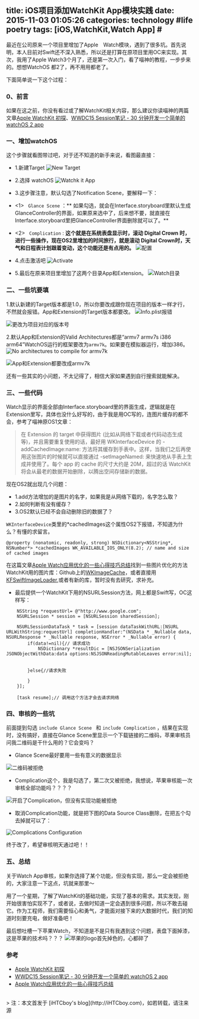 title: iOS项目添加WatchKit App模块实践
date: 2015-11-03 01:05:26
categories: technology #life poetry
tags: [iOS,WatchKit,Watch App]  # <!--more-->
---

最近在公司原来一个项目里增加了Apple　Watch模块，遇到了很多坑。首先说明，本人目前对Swift还不深入熟悉，所以还是打算在原项目里用OC来实现。其次，我用了Apple Watch3个月了，还是第一次入门，看了喵神的教程，一步步来的。想想WatchOS 都2了，再不用用都老了。

下面简单说一下这个过程：
### 0、前言
如果在这之前，你没有看过或了解WatchKit相关内容，那么建议你读喵神的两篇文章[Apple WatchKit 初探](http://onevcat.com/2014/11/watch-kit/)、[WWDC15 Session笔记 - 30 分钟开发一个简单的 watchOS 2 app](http://www.onevcat.com/2015/08/watchos2/)

<!--more-->

### 一、增加watchOS
这个步骤就看图带过吧，对于还不知道的新手来说，看图最直接：
- 1.新建Target
![New Target](http://7xliwf.com1.z0.glb.clouddn.com/ihtc.cc.step1.png)

- 2.选择 watchOS
![Watchk it App](http://7xliwf.com1.z0.glb.clouddn.com/ihtc.cc.step2.png)

- 3.这步骤注意，默认勾选了Notification Scene，要解释一下：
-  <1> `` Glance Scene`` ：** 如果勾选，就会在Interface.storyboard里默认生成GlanceController的界面，如果原来选中了，后来想不要，就直接在Interface.storyboard里把GlanceController界面删除就可以了。**
- <2> `` Complication`` : **这个就是在系统表盘显示时，滚动 Digital Crown 时，进行一些操作，现在OS2里增加的时间旅行，就是滚动 Digital Crown时，天气和日程表计划跟着变动，这个功能还是有点用的。**
![配置](http://7xliwf.com1.z0.glb.clouddn.com/ihtc.cc.step3.png)

- 4.点击激活吧
![Activate](http://7xliwf.com1.z0.glb.clouddn.com/ihtc.cc.step4.png)

- 5.最后在原来项目里增加了这两个目录App和Extension。
![Watch目录](http://7xliwf.com1.z0.glb.clouddn.com/ihtc.cc.step5.png)


### 二、一些坑要填
1.默认新建的Target版本都是1.0，所以你要改成跟你现在项目的版本一样才行，不然就会报错。App和Extension的Target版本都要改。
![Info.plist报错](http://7xliwf.com1.z0.glb.clouddn.com/ihtc.cc.Info.plist.png)

![更改为项目对应的版本号](http://7xliwf.com1.z0.glb.clouddn.com/ihtc.cc.屏幕快照%202015-10-20%2011.14.27.png)

2.默认App和Extension的Valid Architectures都是“armv7 armv7s i386 arm64”WatchOS运行的框架要改为``armv7k``。如果要在模拟器运行，增加i386。
![No architectures to compile for armv7k](http://7xliwf.com1.z0.glb.clouddn.com/ihtc.cc.No%20architectures%20to%20compile%20for%20armv7k.png)

![App和Extension都要改成armv7k](http://7xliwf.com1.z0.glb.clouddn.com/ihtc.cc.armv7k.png)

还有一些其实的小问题，不太记得了，相信大家如果遇到自行搜索就能解决。


### 三、一些代码
Watch显示的界面全部由Interface.storyboard里的界面生成，逻辑就是在Extension里写，具体也没什么好写的，由于我是用OC写的，连图片缓存的都不会，参考了喵神原OS1文章：
> 在 Extension 的 target 中获得图片 (比如从网络下载或者代码动态生成等)，并且需要重复使用的话，最好用 WKInterfaceDevice 的 -addCachedImage:name: 方法将其缓存到手表中。这样，当我们之后再使用这张图片的时候就可以直接通过 -setImageNamed: 来快速地从手表上生成并使用了。每个 app 的 cache 的尺寸大约是 20M，超过的话 WatchKit 将会从最老的数据开始删除，以腾出空间存储新的数据。

现在OS2就出现几个问题：
- 1.add方法增加的是图片的名字，如果我是从网络下载的，名字怎么取？
- 2.如何判断有没有缓存？
- 3.OS2默认已经不会自动删除旧的数据了？


`` WKInterfaceDevice ``类里的*cachedImages这个属性OS2下报错，不知道为什么？有懂的求留言。
``` 
@property (nonatomic, readonly, strong) NSDictionary<NSString*, NSNumber*> *cachedImages WK_AVAILABLE_IOS_ONLY(8.2); // name and size of cached images

```

在这篇文章[Apple Watch应用优化的一些心得技巧总结](http://www.csdn.net/article/2015-06-01/2824816/2)找到一些图片优化的方法
WatchKit用的图片库：Github上的[WKImageCache](https://github.com/mkoehnke/WKImageCache)，或者直接用[KFSwiftImageLoader](https://github.com/kiavashfaisali/KFSwiftImageLoader),或者有新的库，暂时没有去研究，求补充。


- 最后提供一个WatchKit下用的NSURLSession方法，网上都是Swift写，OC这样写：


```
    NSString *requestUrl= @"http://www.google.com";
    NSURLSession * session = [NSURLSession sharedSession];
    
    NSURLSessionDataTask * task = [session dataTaskWithURL:[NSURL URLWithString:requestUrl] completionHandler:^(NSData * _Nullable data, NSURLResponse * _Nullable response, NSError * _Nullable error) {
        if(data!=nil){// 请求成功
            NSDictionary *resultDic = [NSJSONSerialization JSONObjectWithData:data options:NSJSONReadingMutableLeaves error:nil];
           
            
        }else{//请求失败

        }  
    }];
    
    [task resume];// 调用这个方法才会去请求网络
```



### 四、审核的一些坑
前面提到勾选 `include Glance Scene ` 和 `include Complication` ，结果在实现时，没有搞好，直接在Glance Scene里显示一个下载链接的二维码，苹果审核员问我二维码是干什么用的？它会变吗？
- Glance Scene最好要用一些有意义的数据显示

![二维码被拒绝](http://7xliwf.com1.z0.glb.clouddn.com/ihtc.cc.Complication.png)

- Complication这个，我是勾选了，第二次又被拒绝，我想说，苹果审核能一次审核全部功能吗？？？？

![开启了Complication，但没有实现功能被拒绝](http://7xliwf.com1.z0.glb.clouddn.com/ihtc.cc.timely%20mannner.png)


- 取消Complication功能，就是把下图的Data Source Class删除，在把五个勾去掉就可以了：

![Complications Configuration](http://7xliwf.com1.z0.glb.clouddn.com/ihtc.cc.Complications.png)

终于改了，希望审核明天通过吧！！


### 五、总结
关于Watch App审核，如果你选择了某个功能，但没有实现，那么一定会被拒绝的，大家注意一下这点，坑就来那里～

用了一个星期，了解了WatchKit的基础功能，实现了基本的需求。其实发现，刚开始很害怕实现不了，或者说，去做时知道一定会遇到很多问题，所以不敢去碰它。作为工程师，我们需要恒心和勇气，才能面对接下来的大数据时代，我们的知道时刻要充电，做好准备吧！


最后想吐槽一下苹果Watch，不知道是不是只有我遇到这个问题，表盘下面掉漆，这是苹果的技术吗？？？
![苹果的logo首先掉色的，心都碎了](http://7xliwf.com1.z0.glb.clouddn.com/ihtc.cc.myWatch.jpg)


### 参考
- [Apple WatchKit 初探](http://onevcat.com/2014/11/watch-kit/)
- [WWDC15 Session笔记 - 30 分钟开发一个简单的 watchOS 2 app](http://www.onevcat.com/2015/08/watchos2/)
- [Apple Watch应用优化的一些心得技巧总结](http://www.csdn.net/article/2015-06-01/2824816/2)




<br>
> 注：本文首发于 [iHTCboy's blog](http://iHTCboy.com)，如若转载，请注来源


